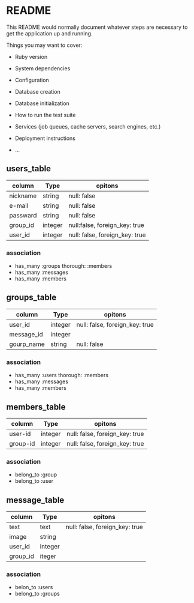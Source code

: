 # README

This README would normally document whatever steps are necessary to get the
application up and running.

Things you may want to cover:

* Ruby version

* System dependencies

* Configuration

* Database creation

* Database initialization

* How to run the test suite

* Services (job queues, cache servers, search engines, etc.)

* Deployment instructions

* ...
## users_table
|column|Type|opitons|
|------|----|-------|
|nickname|string|null: false||
|e-mail|string|null: false||
|passward|string|null: false||
|group_id|integer|null:false, foreign_key: true|
|user_id|integer|null: false, foreign_key: true|

### association
- has_many :groups thorough: :members
- has_many :messages
- has_many :members

## groups_table
|column|Type|opitons|
|------|----|-------|
|user_id|integer|null: false, foreign_key: true|
|message_id|integer||
|gourp_name|string|null: false|

### association
- has_many :users thorough: :members
- has_many :messages
- has_many :members

## members_table
|column|Type|opitons|
|------|----|-------|
|user-id|integer|null: false, foreign_key: true|
|group-id|integer|null: false, foreign_key: true|

### association
- belong_to :group
- belong_to :user

## message_table
|column|Type|opitons|
|------|----|-------|
|text|text|null: false, foreign_key: true|
|image|string||
|user_id|integer||
|group_id|iteger||

### association
- belon_to :users
- belong_to :groups

